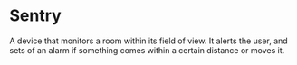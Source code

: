 # Sentry
A device that monitors a room within its field of view. It alerts the user, and sets of an alarm if something comes within a certain distance or moves it.
